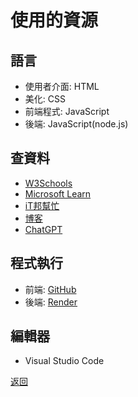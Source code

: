 # 使用的資源
## 語言
* 使用者介面: HTML
* 美化: CSS
* 前端程式: JavaScript
* 後端: JavaScript(node.js)
## 查資料
* [W3Schools](https://www.w3schools.com/)
* [Microsoft Learn](https://learn.microsoft.com/zh-tw/)
* [iT邦幫忙](https://ithelp.ithome.com.tw/)
* [博客](https://www.csdn.net/)
* [ChatGPT](https://chatgpt.com/)
## 程式執行
* 前端: [GitHub](https://github.com/)
* 後端: [Render](https://render.com/?_gl=1*plo795*_ga*MTY5NzMxMjE0Ny4xNzMyMTA3ODU1*_ga_QK9L9QJC5N*MTczMjEwNzg1NC4xLjAuMTczMjEwNzg1NS41OS4wLjA.)
## 編輯器
* Visual Studio Code

[返回](lobby.md)